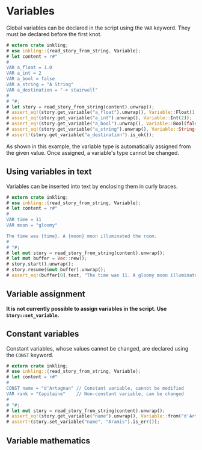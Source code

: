 # Variables

Global variables can be declared in the script using the `VAR` keyword. They
must be declared before the first knot.

```rust
# extern crate inkling;
# use inkling::{read_story_from_string, Variable};
# let content = r#"
#
VAR a_float = 1.0
VAR a_int = 2
VAR a_bool = false
VAR a_string = "A String"
VAR a_destination = "-> stairwell"
#
# "#;
# let story = read_story_from_string(content).unwrap();
# assert_eq!(story.get_variable("a_float").unwrap(), Variable::Float(1.0));
# assert_eq!(story.get_variable("a_int").unwrap(), Variable::Int(2));
# assert_eq!(story.get_variable("a_bool").unwrap(), Variable::Bool(false));
# assert_eq!(story.get_variable("a_string").unwrap(), Variable::String("A String".to_string()));
# assert!(story.get_variable("a_destination").is_ok());
```

As shown in this example, the variable type is automatically assigned from
the given value. Once assigned, a variable's type cannot be changed.

## Using variables in text

Variables can be inserted into text by enclosing them in curly braces.

```rust
# extern crate inkling;
# use inkling::{read_story_from_string, Variable};
# let content = r#"
#
VAR time = 11
VAR moon = "gloomy"

The time was {time}. A {moon} moon illuminated the room.
#
# "#;
# let mut story = read_story_from_string(content).unwrap();
# let mut buffer = Vec::new();
# story.start().unwrap();
# story.resume(&mut buffer).unwrap();
# assert_eq!(buffer[0].text, "The time was 11. A gloomy moon illuminated the room.\n");
```

## Variable assignment

**It is not currently possible to assign variables in the script. Use `Story::set_variable`.**

## Constant variables

Constant variables, whose values cannot be changed, are declared using the `CONST` keyword.

```rust
# extern crate inkling;
# use inkling::{read_story_from_string, Variable};
# let content = r#"
#
CONST name = "d'Artagnan" // Constant variable, cannot be modified
VAR rank = "Capitaine"    // Non-constant variable, can be changed
#
# "#;
# let mut story = read_story_from_string(content).unwrap();
# assert_eq!(story.get_variable("name").unwrap(), Variable::from("d'Artagnan"));
# assert!(story.set_variable("name", "Aramis").is_err());
```

## Variable mathematics
